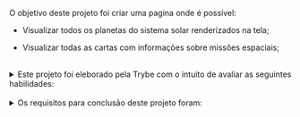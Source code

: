 O objetivo deste projeto foi criar uma pagina onde é possível:

  * Visualizar todos os planetas do sistema solar renderizados na tela;

  * Visualizar todas as cartas com informações sobre missões espaciais;
</br>

<details> 
<summary>Este projeto foi eleborado pela Trybe com o intuito de avaliar as seguintes habilidades:</summary>

  * Utilizar JSX no React

  * Utilizar corretamente o método `render()` para renderizar seus componentes

  * Utilizar `import` para trazer componentes em diferentes arquivos

  * Criar componentes de classe em React

  * Criar múltiplos componentes a partir de um array

  * Fazer uso de `props` corretamente

  * Fazer uso de `PropTypes` para validar as `props de um componente` 
</details></br>

<details>
<summary>Os requisitos para conclusão deste projeto foram:</summary>

 1. Crie um componente chamado `Header`.

 2. Crie um componente chamado `SolarSystem`.

 3. Crie um componente chamado `Title`.

 4. Renderize o componente `Title` dentro do componente `SolarSystem`.

 5. Crie um componente chamado `PlanetCard`.

 6. Renderize uma lista com os planetas do Sistema Solar.

 7. Crie um componente chamado `Missions`.

 8. Renderize o componente `Title` dentro do componente `Missions`.

 9. Crie um componente chamado `MissionCard`.

 10. Renderize uma lista com as missões espaciais.
</details>
